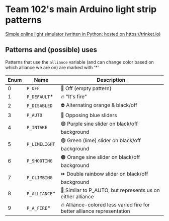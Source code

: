# Team 102's main Arduino light strip patterns
[Simple online light simulator (written in Python; hosted on https://trinket.io)](https://trinket.io/python/502dfc496f?runOption=run&showInstructions=true)

## Patterns and (possible) uses
Patterns that use the `alliance` variable (and can change color based on which alliance we are on) are marked with '*'

| Enum | Name | Description |
| ---- | ---- | ----------- |
| 0 | `P_OFF` | 🚫 Off (empty pattern) |
| 1 | `P_DEFAULT`* | 🔥 "It's fire" |
| 2 | `P_DISABLED` | ⛔ Alternating orange & black/off |
| 3 | `P_AUTO` | 🔁 Opposing blue sliders |
| 4 | `P_INTAKE` | 🟣 Purple sine slider on black/off background |
| 5 | `P_LIMELIGHT` | 🟢 Green (lime) slider on black/off background |
| 6 | `P_SHOOTING` | 🟠 Orange sine slider on black/off background |
| 7 | `P_CLIMBING` | ⏩ Double rainbow slider on black/off background |
| 8 | `P_ALLIANCE`* | 🚩 Similar to P_AUTO, but represents us on either alliance |
| 9 | `P_A_FIRE`* | 🔥 Alliance-colored less varied fire for better alliance representation |